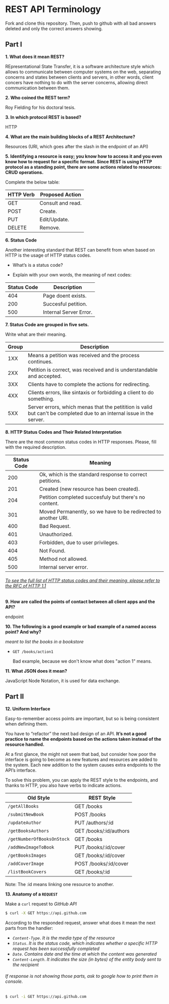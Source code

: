 # REST API Terminology

Fork and clone this repository. Then, push to github with all bad answers deleted and only the correct answers showing.


## Part I

**1. What does it mean REST?**

  REpresentational State Transfer, it is a software architecture style which allows to communicate between computer systems on the web, separating concerns and states between clients and servers, in other words, client concers have nothing to do with the server concerns, allowing direct communication between them.


**2. Who coined the REST term?**

  Roy Fielding for his doctoral tesis.

**3. In which protocol REST is based?**

  HTTP

**4. What are the main building blocks of a REST Architecture?**

  Resources (URI, which goes after the slash in the endpoint of an API)

**5. Identifying a resource is easy; you know how to access it and you even know how to request for a specific format. Since REST is using HTTP protocol as a standing point, there are some actions related to resources: CRUD operations.**

Complete the below table:


|HTTP Verb|Proposed Action|
|---------|---------------|
|GET| Consult and read. |
|POST| Create. |
|PUT| Edit/Update. |
|DELETE| Remove. |

**6. Status Code**

Another interesting standard that REST can benefit from when based on HTTP is the usage of HTTP status codes.

+ What’s is a status code?

+ Explain with your own words, the meaning of next codes:

|Status Code|Description|
|-----------|-----------|
|404| Page doent exists. |
|200| Succesful petition. |
|500| Internal Server Error. |

**7. Status Code are grouped in five sets.**

Write what are their meaning.

|Group|Description|
|-----|-----------|
|1XX| Means a petition was received and the process continues. |
|2XX| Petition is correct, was received and is understandable and accepted. |
|3XX| Clients have to complete the actions for redirecting. |
|4XX| Clients errors, like sintaxis or forbidding a client to do something. |
|5XX| Server errors, which menas that the petitition is valid but can't be completed due to an internal issue in the server. |

**8. HTTP Status Codes and Their Related Interpretation**

There are the most common status codes in HTTP responses. Please, fill with the required description.

|Status Code|Meaning|
|-----------|-------|
|200| Ok, which is the standard response to correct petitions. |
|201| Created (new resource has been created). |
|204| Petition completed succesfuly but there's no content. |
|301| Moved Permanently, so we have to be redirected to another URI. |
|400| Bad Request. |
|401| Unauthorized. |
|403| Forbidden, due to user privileges. |
|404| Not Found. |
|405| Method not allowed. |
|500| Internal server error. |

###### [To see the full list of HTTP status codes and their meaning, please refer to the RFC of HTTP 1.1](http://tools.ietf.org/html/rfc7231#section-6)

**9. How are called the points of contact between all client apps and the API?**

  endpoint

**10. The following is a good example or bad example of a named access point? And why?**

_meant to list the books in a bookstore_

+ `GET /books/action1`

  Bad example, because we don't know what does "action 1" means.

**11. What JSON does it mean?**

  JavaScript Node Notation, it is used for data exchange.

## Part II

**12. Uniform Interface**

Easy-to-remember access points are important, but so is being consistent when defining them.

You have to “refactor” the next bad design of an API. **It’s not  a good practice to name the endpoints based on the actions taken instead of the resource handled.**

At a first glance, the might not seem that bad, but consider how poor the interface is going to become as new features and resources are added to the system. Each new addition to the system causes extra endpoints to the API’s interface.

To solve this problem, you can apply the REST style to the endpoints, and thanks to HTTP, you also have verbs to indicate actions.

|Old Style|REST Style|
|---------|----------|
|`/getAllBooks`| GET /books |
|`/submitNewBook`| POST /books |
|`/updateAuthor`| PUT /authors/:id |
|`/getBooksAuthors`| GET /books/:id/authors |
|`/getNumberOfBooksOnStock`| GET /books |
|`/addNewImageToBook`| PUT /books/:id/cover |
|`/getBooksImages`| GET /books/:id/cover |
|`/addCoverImage`| POST /books/:id/cover |
|`/listBookCovers`| GET /books/:id |

Note: The :id means linking one resource to another.

**13. Anatomy of a `REQUEST`**

Make a `curl` request to _GitHub API_

```sh
$ curl -X GET https://api.github.com
```

According to the responded request, answer what does it mean the next parts from the handler:

+ _`Content-Type`_. _It is the media type of the resource_
+ _`Status`_. _It is the status code, which indicates whether a specific HTTP request has been successfully completed_
+ _`Date`_. _Contains date and the time at which the content was generated_
+ _`Content-Length`_. _It indicates the size (in bytes) of the entity body sent to the recipient_


###### If response is not showing those parts, ask to google how to print them in console.

```sh
$ curl -i GET https://api.github.com

```
